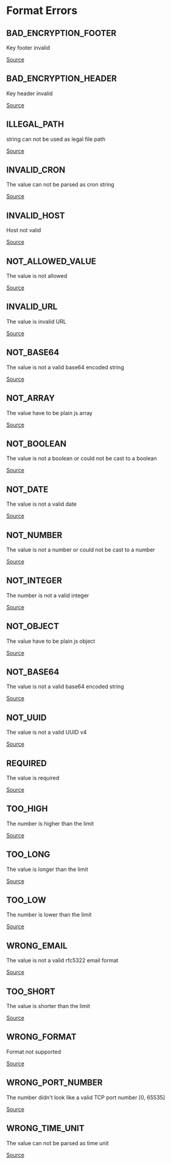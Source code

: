 # Format Errors

## BAD_ENCRYPTION_FOOTER

Key footer invalid

[Source](https://github.com/pustovitDmytro/cottus/blob/7c7a6d81792ca90799d9c4ab636fad48ae63346c/src/errors/format/BAD_ENCRYPTION_FOOTER.js#L6)

## BAD_ENCRYPTION_HEADER

Key header invalid

[Source](https://github.com/pustovitDmytro/cottus/blob/7c7a6d81792ca90799d9c4ab636fad48ae63346c/src/errors/format/BAD_ENCRYPTION_HEADER.js#L5)

## ILLEGAL_PATH

string can not be used as legal file path

[Source](https://github.com/pustovitDmytro/cottus/blob/7c7a6d81792ca90799d9c4ab636fad48ae63346c/src/errors/format/ILLEGAL_PATH.js#L5)

## INVALID_CRON

The value can not be parsed as cron string

[Source](https://github.com/pustovitDmytro/cottus/blob/7c7a6d81792ca90799d9c4ab636fad48ae63346c/src/errors/format/INVALID_CRON.js#L5)

## INVALID_HOST

Host not valid

[Source](https://github.com/pustovitDmytro/cottus/blob/7c7a6d81792ca90799d9c4ab636fad48ae63346c/src/errors/format/INVALID_HOST.js#L5)

## NOT_ALLOWED_VALUE

The value is not allowed

[Source](https://github.com/pustovitDmytro/cottus/blob/7c7a6d81792ca90799d9c4ab636fad48ae63346c/src/errors/format/NOT_ALLOWED_VALUE.js#L5)

## INVALID_URL

The value is invalid URL

[Source](https://github.com/pustovitDmytro/cottus/blob/7c7a6d81792ca90799d9c4ab636fad48ae63346c/src/errors/format/INVALID_URL.js#L5)

## NOT_BASE64

The value is not a valid base64 encoded string

[Source](https://github.com/pustovitDmytro/cottus/blob/7c7a6d81792ca90799d9c4ab636fad48ae63346c/src/errors/format/NOT_BASE64.js#L5)

## NOT_ARRAY

The value have to be plain js array

[Source](https://github.com/pustovitDmytro/cottus/blob/7c7a6d81792ca90799d9c4ab636fad48ae63346c/src/errors/format/NOT_ARRAY.js#L5)

## NOT_BOOLEAN

The value is not a boolean or could not be cast to a boolean

[Source](https://github.com/pustovitDmytro/cottus/blob/7c7a6d81792ca90799d9c4ab636fad48ae63346c/src/errors/format/NOT_BOOLEAN.js#L5)

## NOT_DATE

The value is not a valid date

[Source](https://github.com/pustovitDmytro/cottus/blob/7c7a6d81792ca90799d9c4ab636fad48ae63346c/src/errors/format/NOT_DATE.js#L5)

## NOT_NUMBER

The value is not a number or could not be cast to a number

[Source](https://github.com/pustovitDmytro/cottus/blob/7c7a6d81792ca90799d9c4ab636fad48ae63346c/src/errors/format/NOT_NUMBER.js#L5)

## NOT_INTEGER

The number is not a valid integer

[Source](https://github.com/pustovitDmytro/cottus/blob/7c7a6d81792ca90799d9c4ab636fad48ae63346c/src/errors/format/NOT_INTEGER.js#L5)

## NOT_OBJECT

The value have to be plain js object

[Source](https://github.com/pustovitDmytro/cottus/blob/7c7a6d81792ca90799d9c4ab636fad48ae63346c/src/errors/format/NOT_OBJECT.js#L5)

## NOT_BASE64

The value is not a valid base64 encoded string

[Source](https://github.com/pustovitDmytro/cottus/blob/7c7a6d81792ca90799d9c4ab636fad48ae63346c/src/errors/format/NOT_STRING.js#L5)

## NOT_UUID

The value is not a valid UUID v4

[Source](https://github.com/pustovitDmytro/cottus/blob/7c7a6d81792ca90799d9c4ab636fad48ae63346c/src/errors/format/NOT_UUID.js#L5)

## REQUIRED

The value is required

[Source](https://github.com/pustovitDmytro/cottus/blob/7c7a6d81792ca90799d9c4ab636fad48ae63346c/src/errors/format/REQUIRED.js#L5)

## TOO_HIGH

The number is higher than the limit

[Source](https://github.com/pustovitDmytro/cottus/blob/7c7a6d81792ca90799d9c4ab636fad48ae63346c/src/errors/format/TOO_HIGH.js#L5)

## TOO_LONG

The value is longer than the limit

[Source](https://github.com/pustovitDmytro/cottus/blob/7c7a6d81792ca90799d9c4ab636fad48ae63346c/src/errors/format/TOO_LONG.js#L5)

## TOO_LOW

The number is lower than the limit

[Source](https://github.com/pustovitDmytro/cottus/blob/7c7a6d81792ca90799d9c4ab636fad48ae63346c/src/errors/format/TOO_LOW.js#L5)

## WRONG_EMAIL

The value is not a valid rfc5322 email format

[Source](https://github.com/pustovitDmytro/cottus/blob/7c7a6d81792ca90799d9c4ab636fad48ae63346c/src/errors/format/WRONG_EMAIL.js#L5)

## TOO_SHORT

The value is shorter than the limit

[Source](https://github.com/pustovitDmytro/cottus/blob/7c7a6d81792ca90799d9c4ab636fad48ae63346c/src/errors/format/TOO_SHORT.js#L5)

## WRONG_FORMAT

Format not supported

[Source](https://github.com/pustovitDmytro/cottus/blob/7c7a6d81792ca90799d9c4ab636fad48ae63346c/src/errors/format/WRONG_FORMAT.js#L5)

## WRONG_PORT_NUMBER

The number didn't look like a valid TCP port number \[0, 65535]

[Source](https://github.com/pustovitDmytro/cottus/blob/7c7a6d81792ca90799d9c4ab636fad48ae63346c/src/errors/format/WRONG_PORT_NUMBER.js#L5)

## WRONG_TIME_UNIT

The value can not be parsed as time unit

[Source](https://github.com/pustovitDmytro/cottus/blob/7c7a6d81792ca90799d9c4ab636fad48ae63346c/src/errors/format/WRONG_TIME_UNIT.js#L5)

